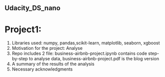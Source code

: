 ## Udacity_DS_nano
# Project1:
1. Libraries used: numpy, pandas,scikit-learn, matplotlib, seaborn, xgboost 
2. Motivation for the project: Analyse
3. Repo includes 2 file: business-airbnb-project.ipynb contains code step-by-step to analyse data, business-airbnb-project.pdf is the blog version
4. A summary of the results of the analysis
5. Necessary acknowledgments
